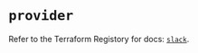 # `provider`

Refer to the Terraform Registory for docs: [`slack`](https://registry.terraform.io/providers/pablovarela/slack/1.2.2/docs).
